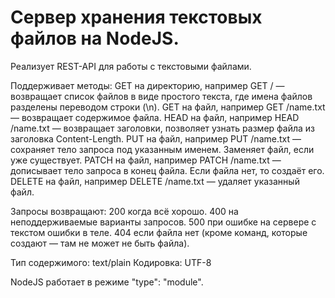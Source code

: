 # Сервер хранения текстовых файлов на NodeJS.

Реализует REST-API для работы с текстовыми файлами.

Поддерживает методы:
GET на директорию, например GET / — возвращает список файлов в виде простого текста, где имена файлов разделены переводом строки (\n).
GET на файл, например GET /name.txt — возвращает содержимое файла.
HEAD на файл, например HEAD /name.txt — возвращает заголовки, позволяет узнать размер файла из заголовка Content-Length.
PUT на файл, например PUT /name.txt — сохраняет тело запроса под указанным именем. Заменяет файл, если уже существует.
PATCH на файл, например PATCH /name.txt — дописывает тело запроса в конец файла. Если файла нет, то создаёт его.
DELETE на файл, например DELETE /name.txt — удаляет указанный файл.

Запросы возвращают:
200 когда всё хорошо.
400 на неподдерживаемые варианты запросов.
500 при ошибке на сервере с текстом ошибки в теле.
404 если файла нет (кроме команд, которые создают — там не может не быть файла).

Тип содержимого: text/plain
Кодировка: UTF-8

NodeJS работает в режиме "type": "module".
